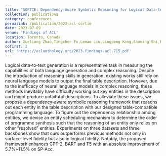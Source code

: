 ```yaml
---
title: "SORTIE: Dependency-Aware Symbolic Reasoning for Logical Data-to-text Generation"
collection: publications
category: conferences
permalink: /publication/2023-acl-sortie
date: 2023-07-09
venue: 'Findings of ACL'
location: Toronto, Canada
author: Xueliang Zhao,Tingchen Fu,Lemao Liu,Lingpeng Kong,Shuming Shi,Rui Yan
cofirst: 2
url: 'https://aclanthology.org/2023.findings-acl.715.pdf'
---
```


Logical data-to-text generation is a representative task in measuring the capabilities of both language generation and complex reasoning. Despite the introduction of reasoning skills in generation, existing works still rely on neural language models to output the final table description. However, due to the inefficacy of neural language models in complex reasoning, these methods inevitably have difficulty working out key entities in the description and might produce unfaithful descriptions. To alleviate these issues, we propose a dependency-aware symbolic reasoning framework that reasons out each entity in the table description with our designed table-compatible programming language. To figure out the dependency relationship among entities, we devise an entity scheduling mechanism to determine the order of programme synthesis such that the reasoning of an entity only relies on other “resolved” entities. Experiments on three datasets and three backbones show that ours outperforms previous methods not only in surface-level fidelity but also in logical fidelity. Notably, the proposed framework enhances GPT-2, BART and T5 with an absolute improvement of 5.7%~11.5% on SP-Acc.
